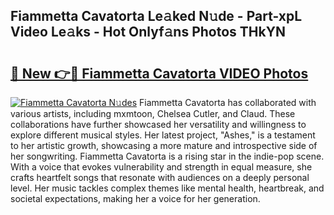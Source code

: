 ## Fiammetta Cavatorta Le𝚊ked N𝚞de - Part-xpL Video Le𝚊ks - Hot Onlyf𝚊ns Photos THkYN

# <h2><a href="http://ac20890.deff.icu/?id=Fiammetta+Cavatorta">🔗 New 👉🔴 Fiammetta Cavatorta VIDEO Photos</a></h2>

[![Fiammetta Cavatorta N𝚞des](https://i.imgur.com/rIISA9y.gif)](http://ac20890.deff.icu/?id=Fiammetta+Cavatorta)
Fiammetta Cavatorta has collaborated with various artists, including mxmtoon, Chelsea Cutler, and Claud. These collaborations have further showcased her versatility and willingness to explore different musical styles. Her latest project, "Ashes," is a testament to her artistic growth, showcasing a more mature and introspective side of her songwriting. Fiammetta Cavatorta is a rising star in the indie-pop scene. With a voice that evokes vulnerability and strength in equal measure, she crafts heartfelt songs that resonate with audiences on a deeply personal level. Her music tackles complex themes like mental health, heartbreak, and societal expectations, making her a voice for her generation.
